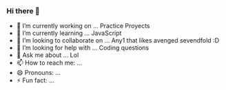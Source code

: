### Hi there 👋

<!--
**Toxgem/Toxgem** is a ✨ _special_ ✨ repository because its `README.md` (this file) appears on your GitHub profile.

Here are some ideas to get you started: -->

- 🔭 I’m currently working on ... Practice Proyects
- 🌱 I’m currently learning ... JavaScript
- 👯 I’m looking to collaborate on ... Any1 that likes avenged sevendfold :D
- 🤔 I’m looking for help with ... Coding questions
- 💬 Ask me about ... Lol
- 📫 How to reach me: ... 
- 😄 Pronouns: ...
- ⚡ Fun fact: ...

